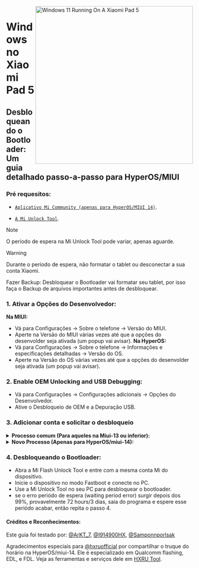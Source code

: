 <img align="right" src="https://raw.githubusercontent.com/erdilS/Port-Windows-11-Xiaomi-Pad-5/main/nabu.png" width="425" alt="Windows 11 Running On A Xiaomi Pad 5">

# Windows no Xiaomi Pad 5

## Desbloqueando o Bootloader: Um guia detalhado passo-a-passo para HyperOS/MIUI

### Pré requesitos:
- [```Aplicativo Mi Community (apenas para HyperOS/MIUI 14)```](https://apkpure.net/xiaomi-community/com.mi.global.bbs/download).

- [`A Mi Unlock Tool`](https://miuirom.xiaomi.com/rom/u1106245679/6.5.224.28/miflash_unlock-en-6.5.224.28.zip).
>

>[!NOTE]
>
> O período de espera na Mi Unlock Tool pode variar, apenas aguarde.

>[!WARNING]
>
> Durante o período de espera, não formatar o tablet ou desconectar a sua conta Xiaomi.
>
> Fazer Backup: Desbloquear o Bootloader vai formatar seu tablet, por isso faça o Backup de arquivos importantes antes de desbloquear.

### 1. Ativar a Opções do Desenvolvedor:

   **Na MIUI:**
   - Vá para Configurações → Sobre o telefone → Versão do MIUI.
   - Aperte na Versão do MIUI várias vezes até que a opções do desenvolder seja ativada (um popup vai avisar).
   **Na HyperOS:**
   - Vá para Configurações → Sobre o telefone → Informações e especificações detalhadas → Versão do OS.
   - Aperte na Versão do OS várias vezes até que a opções do desenvolder seja ativada (um popup vai avisar).


### 2. Enable OEM Unlocking and USB Debugging:
   - Vá para Configurações → Configurações adicionais → Opções do Desenvolvedor.
   - Ative o Desbloqueio de OEM e a Depuração USB.

### 3. Adicionar conta e solicitar o desbloqueio

<details>
<summary><b><strong>Processo comum (Para aqueles na Miui-13 ou inferior):</strong></b></summary>

 **```3. Adicionar conta:```**
   - Vá para Configurações > Configurações adicionais > Opções do Desenvolvedor > Status do Mi Unlock.
   - Aperte em "Adicionar conta e dispositivo". Se feito com sucesso, o aviso "Adicionado com sucesso" vai surgir.

  </summary>
</details>

<details>
<summary><b><strong>Novo Processo (Apenas para HyperOS/miui-14):</strong></b></summary>

>

> Se seu dispositivo é da versão global, vocẽ pode se inscrever para o desbloqueio de bootloader em um horário específico.

   **Truque do Horário:**
   - A Xiaomi permite a inscrição diária de 2,000 dispositivos.
   - O horário que essa contagem diária reseta é as 7 PM Horário de Moscow.

 **```3. Solicitando o Desbloqueio:```**
   - Sincronize com o fuso horário de Moscow e quando for as 7 PM, esteja pronto e seja rápido.
   - Abra o aplcativo Xiaomi Community, selecione Global, e entre com a mesma conta do seu dispositivo.
   - Vá para a sessão "Me", clique na opção "Unlock bootloader," e por fim em "Solicite o desbloqueio".
   - Quando você receber o acesso, vá para Configurações > Configurações adicionais > Opções do Desenvolvedor > Status do Mi Unlock.
   - Aperte em "Adicionar conta e dispositivo". Se feito com sucesso, o aviso "Adicionado com sucesso" vai surgir.

  </summary>
</details>

### 4. Desbloqueando o Bootloader:
   - Abra a Mi Flash Unlock Tool e entre com a mesma conta Mi do dispositivo.
   - Inicie o dispositivo no modo Fastboot e conecte no PC.
   - Use a Mi Unlock Tool no seu PC para desbloquear o bootloader.
   - se o erro periódo de espera (waiting period error) surgir depois dos 99%, provavelmente 72 hours/3 dias, saia do programa e espere esse periódo acabar, então repita o passo 4.

  
#### Créditos e Reconhecimentos:
Este guia foi testado por: [@ArKT_7](https://t.me/ArKT_7), [@I914900HX](https://t.me/I914900HX), [@Samponnporlsak](https://t.me/Samponnporlsak)

Agradecimentos especiais para [@hxruofficial](https://t.me/hxruofficial) por compartilhar o truque do horário na HyperOS/miui-14. Ele é especializado em Qualcomm flashing, EDL, e FDL. Veja as ferramentas e serviços dele em [HXRU Tool](https://hxrutool.com/).
